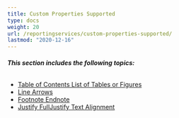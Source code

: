 ```yaml
---
title: Custom Properties Supported
type: docs
weight: 20
url: /reportingservices/custom-properties-supported/
lastmod: "2020-12-16"
---
```


###### **This section includes the following topics:**
- [Table of Contents List of Tables or Figures](/pdf/reportingservices/table-of-contents-list-of-tables-or-figures/)
- [Line Arrows](/pdf/reportingservices/line-arrows/)
- [Footnote Endnote](/pdf/reportingservices/footnote-endnote/)
- [Justify FullJustify Text Alignment](/pdf/reportingservices/justify-fulljustify-text-alignment/)
